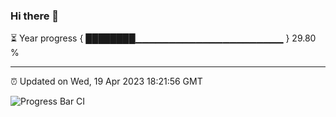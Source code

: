 ### Hi there 👋

⏳ Year progress { ████████▁▁▁▁▁▁▁▁▁▁▁▁▁▁▁▁▁▁▁▁▁▁ } 29.80 %

---

⏰ Updated on Wed, 19 Apr 2023 18:21:56 GMT

![Progress Bar CI](https://github.com/ZhaoGui/ZhaoGui/workflows/Progress%20Bar%20CI/badge.svg)
